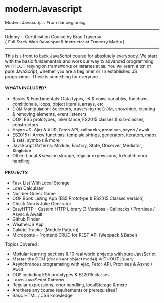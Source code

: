 # modernJavascript
Modern Javascript : From the beginning

**********************************************************
Udemy :- Certification Course by Brad Traversy<br/>
{ Full Stack Web Developer & Instructor at Traversy Media }
**********************************************************

This is a front to back JavaScript course for absolutely everybody. We start with the basic fundamentals and work our way to advanced programming WITHOUT relying on frameworks or libraries at all. You will learn a ton of pure JavaScript, whether you are a beginner or an established JS programmer. There is something for everyone...



#### WHATS INCLUDED? ####

+ Basics & Fundamentals: Data types, let & const variables, functions, conditionals, loops, object literals, arrays, etc<br/>
+ DOM Manipulation: Selectors, traversing the DOM, show/hide, creating & removing elements, event listeners<br/>
+ OOP: ES5 prototypes, inheritance, ES2015 classes & sub-classes, constructors<br/>
+ Async JS: Ajax & XHR, Fetch API, callbacks, promises, async / await<br/>
+ ES2015+: Arrow functions, template strings, generators, iterators, maps & sets, symbols & more<br/>
+ JavaScript Patterns: Module, Factory, State, Observer, Mediator, Singleton<br/>
+ Other: Local & session storage, regular expressions, try/catch error handling<br/>

#### PROJECTS ####

+ Task List With Local Storage<br/>
+ Loan Calculator<br/>
+ Number Guess Game<br/>
+ OOP Book Listing App (ES5 Prototype & ES2015 Classes Version)<br/>
+ Chuck Norris Joke Generator<br/>
+ EasyHTTP - Custom HTTP Library (3 Versions - Callbacks / Promises / Async & Await)<br/>
+ Github Finder<br/>
+ WeatherJS App<br/>
+ Calorie Tracker (Module Pattern)<br/>
+ Microposts - Frontend CRUD for REST API (Webpack & Babel)<br/>


Topics Covered :

+ Modular learning sections & 10 real world projects with pure JavaScript<br/>
+ Master the DOM (document object model) WITHOUT jQuery<br/>
+ Asynchronous programming with Ajax, Fetch API, Promises & Async / Await<br/>
+ OOP including ES5 prototypes & ES2015 classes<br/>
+ Learn JavaScript Patterns<br/>
+ Regular expressions, error handling, localStorage & more<br/>
+ Are there any course requirements or prerequisites?<br/>
+ Basic HTML / CSS knowledge<br/>
